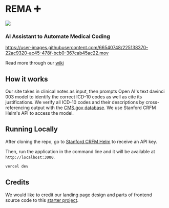  # REMA ➕
 
 <img src="https://img.shields.io/badge/%F0%9F%8E%89%20CS%20210%20Best%20Of-Category%3A%20Clear%20Value%20Proposition-brightgreen"/>
 
### AI Assistant to Automate Medical Coding

https://user-images.githubusercontent.com/66540748/225138370-22ac9320-ac45-478f-bcb0-367cab45ac22.mov


Read more through our [wiki](https://github.com/cs210/2023-Unusual-Ventures-1/wiki/REMA-Home)

## How it works

Our site takes in clinical notes as input, then prompts Open AI's text davinci 003 model to identify the correct ICD-10 codes as well as cite its justifications. We verify all ICD-10 codes and their descriptions by cross-referencing output with the [CMS.gov database](https://www.cms.gov/Medicare/Coding/ICD10/2018-ICD-10-CM-and-GEMs). We use Stanford CRFM Helm's API to access the model. 

## Running Locally

After cloning the repo, go to [Stanford CRFM Helm](https://crfm.stanford.edu/helm/v0.1.0/) to receive an API key. 

Then, run the application in the command line and it will be available at `http://localhost:3000`.

```bash
vercel dev 
```

## Credits

We would like to credit our landing page design and parts of frontend source code to this [starter project](https://github.com/Nutlope/twitterbio).

